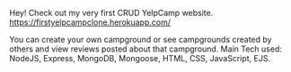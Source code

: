 Hey! Check out my very first CRUD YelpCamp website.
https://firstyelpcampclone.herokuapp.com/

You can create your own campground or see campgrounds created by others and view reviews posted about that campground. 
Main Tech used: NodeJS, Express, MongoDB, Mongoose, HTML, CSS, JavaScript, EJS.
